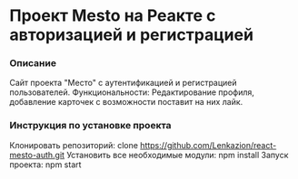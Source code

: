 # Проект Mesto на Реакте с авторизацией и регистрацией

### Описание

Сайт проекта "Место" с аутентификацией и регистрацией пользователей. Функциональности: Редактирование профиля, добавление карточек с возможности поставит на них лайк.

### Инструкция по установке проекта

Клонировать репозиторий: clone https://github.com/Lenkazion/react-mesto-auth.git
Установить все необходимые модули: npm install
Запуск проекта: npm start

